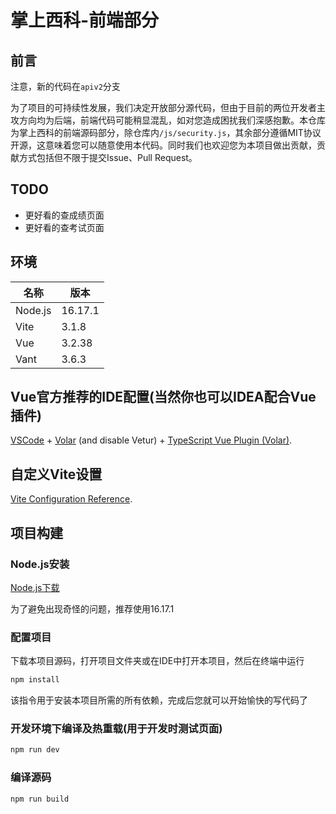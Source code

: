 # 掌上西科-前端部分
## 前言

注意，新的代码在`apiv2`分支

为了项目的可持续性发展，我们决定开放部分源代码，但由于目前的两位开发者主攻方向均为后端，前端代码可能稍显混乱，如对您造成困扰我们深感抱歉。本仓库为掌上西科的前端源码部分，除仓库内`/js/security.js`，其余部分遵循MIT协议开源，这意味着您可以随意使用本代码。同时我们也欢迎您为本项目做出贡献，贡献方式包括但不限于提交Issue、Pull Request。

## TODO
- 更好看的查成绩页面
- 更好看的查考试页面

## 环境
| 名称 | 版本 |
|------|------|
|Node.js|16.17.1|
|Vite|3.1.8|
|Vue|3.2.38|
|Vant|3.6.3|

## Vue官方推荐的IDE配置(当然你也可以IDEA配合Vue插件)

[VSCode](https://code.visualstudio.com/) + [Volar](https://marketplace.visualstudio.com/items?itemName=Vue.volar) (and disable Vetur) + [TypeScript Vue Plugin (Volar)](https://marketplace.visualstudio.com/items?itemName=Vue.vscode-typescript-vue-plugin).

## 自定义Vite设置

[Vite Configuration Reference](https://vitejs.dev/config/).

## 项目构建
### Node.js安装
[Node.js下载](https://nodejs.org/en/download/releases/)

为了避免出现奇怪的问题，推荐使用16.17.1

### 配置项目
下载本项目源码，打开项目文件夹或在IDE中打开本项目，然后在终端中运行
```sh
npm install
```
该指令用于安装本项目所需的所有依赖，完成后您就可以开始愉快的写代码了

### 开发环境下编译及热重载(用于开发时测试页面)
```sh
npm run dev
```

### 编译源码
```sh
npm run build
```
